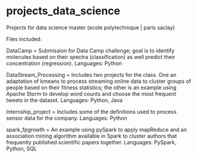 # projects_data_science
Projects for data science master (ecole polytechnique | paris saclay) 

Files included: <p>
  
DataCamp = Submission for Data Camp challenge; goal is to identify molecules based on their spectra (classification) as well predict their concentration (regression). Languages: Python

DataStream_Processing = Includes two projects for the class. One an adaptation of kmeans to process streaming online data to cluster groups of people based on their fitness statistics; the other is an example using Apache Storm to develop word counts and choose the most frequent tweets in the dataset. Languages: Python, Java

Internship_project = Includes some of the definitions used to process sensor data for the company. Languages: Python

spark_fpgrowth = An example using pySpark to apply mapReduce and an association mining algorithm available in Spark to cluster authors that frequently published scientific papers together. Languages: PySpark, Python, SQL


